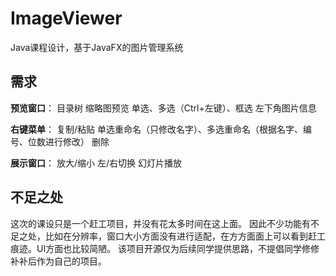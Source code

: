 # ImageViewer
Java课程设计，基于JavaFX的图片管理系统

## 需求
**预览窗口**：
目录树
缩略图预览
单选、多选（Ctrl+左键）、框选
左下角图片信息

**右键菜单**：
复制/粘贴
单选重命名（只修改名字）、多选重命名（根据名字、编号、位数进行修改）
删除

**展示窗口**：
放大/缩小
左/右切换
幻灯片播放

## 不足之处
这次的课设只是一个赶工项目，并没有花太多时间在这上面。
因此不少功能有不足之处，比如在分辨率，窗口大小方面没有进行适配，在方方面面上可以看到赶工痕迹。UI方面也比较简陋。
该项目开源仅为后续同学提供思路，不提倡同学修修补补后作为自己的项目。
